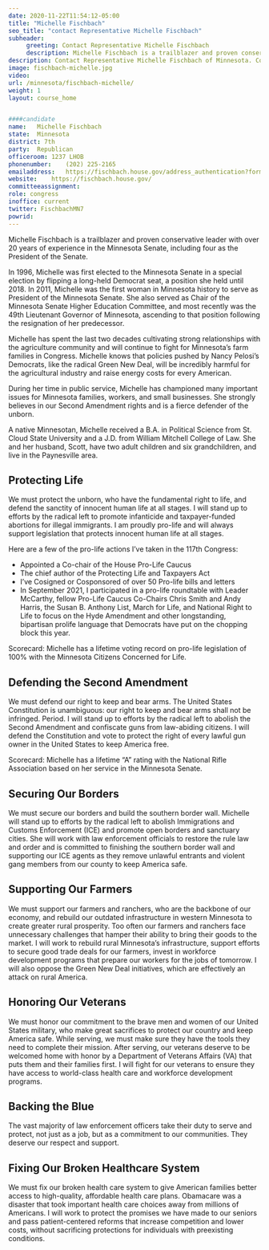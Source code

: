 ```yaml
---
date: 2020-11-22T11:54:12-05:00
title: "Michelle Fischbach"
seo_title: "contact Representative Michelle Fischbach"
subheader:
     greeting: Contact Representative Michelle Fischbach 
     description: Michelle Fischbach is a trailblazer and proven conservative leader with over 20 years of experience in the Minnesota Senate, including four as the President of the Senate.
description: Contact Representative Michelle Fischbach of Minnesota. Contact information for Michelle Fischbach includes email address, phone number, and mailing address.
image: fischbach-michelle.jpg
video: 
url: /minnesota/fischbach-michelle/
weight: 1
layout: course_home


####candidate
name:	Michelle Fischbach
state:	Minnesota
district: 7th
party:	Republican
officeroom:	1237 LHOB
phonenumber:	(202) 225-2165
emailaddress:	https://fischbach.house.gov/address_authentication?form=/contact
website:	https://fischbach.house.gov/
committeeassignment: 
role: congress
inoffice: current
twitter: FischbachMN7
powrid: 
---
```



Michelle Fischbach is a trailblazer and proven conservative leader with over 20 years of experience in the Minnesota Senate, including four as the President of the Senate.

In 1996, Michelle was first elected to the Minnesota Senate in a special election by flipping a long-held Democrat seat, a position she held until 2018.  In 2011, Michelle was the first woman in Minnesota history to serve as President of the Minnesota Senate. She also served as Chair of the Minnesota Senate Higher Education Committee, and most recently was the 49th Lieutenant Governor of Minnesota, ascending to that position following the resignation of her predecessor. 

Michelle has spent the last two decades cultivating strong relationships with the agriculture community and will continue to fight for Minnesota’s farm families in Congress. Michelle knows that policies pushed by Nancy Pelosi’s Democrats, like the radical Green New Deal, will be incredibly harmful for the agricultural industry and raise energy costs for every American.

During her time in public service, Michelle has championed many important issues for Minnesota families, workers, and small businesses. She strongly believes in our Second Amendment rights and is a fierce defender of the unborn.

A native Minnesotan, Michelle received a B.A. in Political Science from St. Cloud State University and a J.D. from William Mitchell College of Law. She and her husband, Scott, have two adult children and six grandchildren, and live in the Paynesville area.

## Protecting Life 
We must protect the unborn, who have the fundamental right to life, and defend the sanctity of innocent human life at all stages. I will stand up to efforts by the radical left to promote infanticide and taxpayer-funded abortions for illegal immigrants. I am proudly pro-life and will always support legislation that protects innocent human life at all stages.

Here are a few of the pro-life actions I’ve taken in the 117th Congress:

- Appointed a Co-chair of the House Pro-Life Caucus
- The chief author of the Protecting Life and Taxpayers Act
- I’ve Cosigned or Cosponsored of over 50 Pro-life bills and letters
- In September 2021, I participated in a pro-life roundtable with Leader McCarthy, fellow Pro-Life Caucus Co-Chairs Chris Smith and Andy Harris, the Susan B. Anthony List, March for Life, and National Right to Life to focus on the Hyde Amendment and other longstanding, bipartisan prolife language that Democrats have put on the chopping block this year.

Scorecard: Michelle has a lifetime voting record on pro-life legislation of 100% with the Minnesota Citizens Concerned for Life.

## Defending the Second Amendment
We must defend our right to keep and bear arms. The United States Constitution is unambiguous: our right to keep and bear arms shall not be infringed. Period. I will stand up to efforts by the radical left to abolish the Second Amendment and confiscate guns from law-abiding citizens. I will defend the Constitution and vote to protect the right of every lawful gun owner in the United States to keep America free.

Scorecard: Michelle has a lifetime “A” rating with the National Rifle Association based on her service in the Minnesota Senate.

## Securing Our Borders 
We must secure our borders and build the southern border wall. Michelle will stand up to efforts by the radical left to abolish Immigrations and Customs Enforcement (ICE) and promote open borders and sanctuary cities. She will work with law enforcement officials to restore the rule law and order and is committed to finishing the southern border wall and supporting our ICE agents as they remove unlawful entrants and violent gang members from our county to keep America safe.

## Supporting Our Farmers
We must support our farmers and ranchers, who are the backbone of our economy, and rebuild our outdated infrastructure in western Minnesota to create greater rural prosperity. Too often our farmers and ranchers face unnecessary challenges that hamper their ability to bring their goods to the market. I will work to rebuild rural Minnesota’s infrastructure, support efforts to secure good trade deals for our farmers, invest in workforce development programs that prepare our workers for the jobs of tomorrow. I will also oppose the Green New Deal initiatives, which are effectively an attack on rural America.

## Honoring Our Veterans
We must honor our commitment to the brave men and women of our United States military, who make great sacrifices to protect our country and keep America safe. While serving, we must make sure they have the tools they need to complete their mission. After serving, our veterans deserve to be welcomed home with honor by a Department of Veterans Affairs (VA) that puts them and their families first. I will fight for our veterans to ensure they have access to world-class health care and workforce development programs.

## Backing the Blue
The vast majority of law enforcement officers take their duty to serve and protect, not just as a job, but as a commitment to our communities. They deserve our respect and support.

## Fixing Our Broken Healthcare System
We must fix our broken health care system to give American families better access to high-quality, affordable health care plans. Obamacare was a disaster that took important health care choices away from millions of Americans. I will work to protect the promises we have made to our seniors and pass patient-centered reforms that increase competition and lower costs, without sacrificing protections for individuals with preexisting conditions.